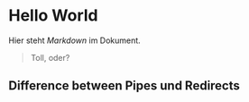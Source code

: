 # Hello World

Hier steht *Markdown* im Dokument.

> Toll, oder?

## Difference between Pipes und Redirects
